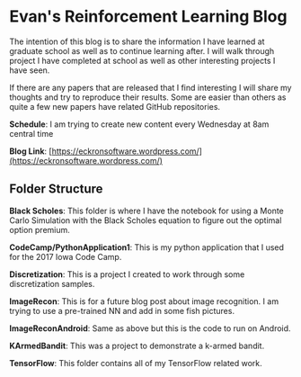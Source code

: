 # Evan's Reinforcement Learning Blog
The intention of this blog is to share the information I have learned at graduate school as well as to continue learning after.  I will walk through project I have completed at school as well as other interesting projects I have seen.  
  
If there are any papers that are released that I find interesting I will share my thoughts and try to reproduce their results. Some are easier than others as quite a few new papers have related GitHub repositories.  

**Schedule**: I am trying to create new content every Wednesday at 8am central time

**Blog Link**: [https://eckronsoftware.wordpress.com/](https://eckronsoftware.wordpress.com/)  
  
  
## Folder Structure  
**Black Scholes**: This folder is where I have the notebook for using a Monte Carlo Simulation with the Black Scholes equation to figure out the optimal option premium.  

**CodeCamp/PythonApplication1**: This is my python application that I used for the 2017 Iowa Code Camp.  

**Discretization**: This is a project I created to work through some discretization samples.  

**ImageRecon**: This is for a future blog post about image recognition. I am trying to use a pre-trained NN and add in some fish pictures.  

**ImageReconAndroid**: Same as above but this is the code to run on Android.  

**KArmedBandit**: This was a project to demonstrate a k-armed bandit.  

**TensorFlow**: This folder contains all of my TensorFlow related work.  

